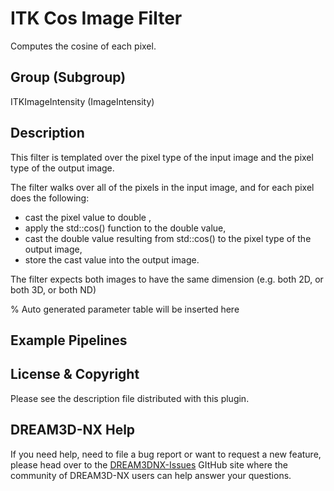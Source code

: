 # ITK Cos Image Filter

Computes the cosine of each pixel.

## Group (Subgroup)

ITKImageIntensity (ImageIntensity)

## Description

This filter is templated over the pixel type of the input image and the pixel type of the output image.

The filter walks over all of the pixels in the input image, and for each pixel does the following:

- cast the pixel value to double ,
- apply the std::cos() function to the double value,
- cast the double value resulting from std::cos() to the pixel type of the output image,
- store the cast value into the output image.

The filter expects both images to have the same dimension (e.g. both 2D, or both 3D, or both ND)

% Auto generated parameter table will be inserted here

## Example Pipelines

## License & Copyright

Please see the description file distributed with this plugin.

## DREAM3D-NX Help

If you need help, need to file a bug report or want to request a new feature, please head over to the [DREAM3DNX-Issues](https://github.com/BlueQuartzSoftware/DREAM3DNX-Issues) GItHub site where the community of DREAM3D-NX users can help answer your questions.
